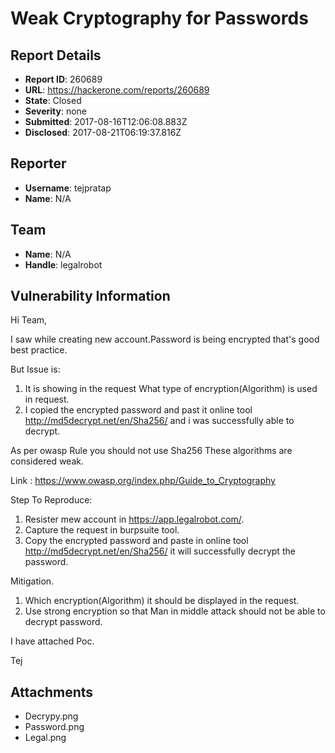# Weak Cryptography for Passwords

## Report Details
- **Report ID**: 260689
- **URL**: https://hackerone.com/reports/260689
- **State**: Closed
- **Severity**: none
- **Submitted**: 2017-08-16T12:06:08.883Z
- **Disclosed**: 2017-08-21T06:19:37.816Z

## Reporter
- **Username**: tejpratap
- **Name**: N/A

## Team
- **Name**: N/A
- **Handle**: legalrobot

## Vulnerability Information
Hi Team,

I saw while creating new account.Password is being encrypted that's good best practice.

But Issue is:

1. It is showing in the request What type of encryption(Algorithm)  is used in request.
2. I copied the encrypted password and past it online tool http://md5decrypt.net/en/Sha256/ and i was successfully able to decrypt.

As per owasp Rule you should not use Sha256 These algorithms are considered weak.

Link : https://www.owasp.org/index.php/Guide_to_Cryptography

Step To Reproduce:

1. Resister mew account in https://app.legalrobot.com/.
2. Capture the request in burpsuite tool.
3. Copy the encrypted password and paste in online tool   http://md5decrypt.net/en/Sha256/ it will successfully  decrypt the password.

Mitigation.
1. Which encryption(Algorithm) it should be displayed in the request.
2. Use strong encryption so that Man in middle attack should not be able to decrypt password.

I have attached Poc.

Tej 



## Attachments
- Decrypy.png
- Password.png
- Legal.png
